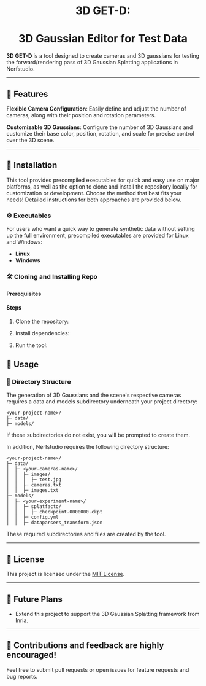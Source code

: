 <h1 align="center">3D GET-D:</h1>
<h1 align="center">3D Gaussian Editor for Test Data</h1>



**3D GET-D** is a tool designed to create cameras and 3D gaussians for testing the forward/rendering pass of 3D Gaussian Splatting applications in Nerfstudio.

---

## 🚀 Features

**Flexible Camera Configuration**: Easily define and adjust the number of cameras, along with their position and rotation parameters.

**Customizable 3D Gaussians**: Configure the number of 3D Gaussians and customize their base color, position, rotation, and scale for precise control over the 3D scene.

---

## 🔧 Installation

This tool provides precompiled executables for quick and easy use on major platforms, as well as the option to clone and install the repository locally for customization or development. Choose the method that best fits your needs! Detailed instructions for both approaches are provided below.

### ⚙️ Executables

For users who want a quick way to generate synthetic data without setting up the full environment, precompiled executables are provided for Linux and Windows:

- **Linux** 
- **Windows**

### 🛠️ Cloning and Installing Repo

#### Prerequisites

#### Steps

1. Clone the repository:

2. Install dependencies:

3. Run the tool:

## 📖 Usage

### 📂 Directory Structure

The generation of 3D Gaussians and the scene's respective cameras requires a data and models subdirectory underneath your project directory:

```
<your-project-name>/
├─ data/
├─ models/
```
If these subdirectories do not exist, you will be prompted to create them.

In addition, Nerfstudio requires the following directory structure:

```
<your-project-name>/
├─ data/
│  ├─ <your-cameras-name>/
│  │  ├─ images/
│  │  │  ├─ test.jpg
│  │  ├─ cameras.txt
│  │  ├─ images.txt
├─ models/
│  ├─ <your-experiment-name>/
│  │  ├─ splatfacto/
│  │  │  ├─ checkpoint-0000000.ckpt
│  │  ├─ config.yml
│  │  ├─ dataparsers_transform.json
```

These required subdirectories and files are created by the tool. 

---
## 📜 License
This project is licensed under the [MIT License](https://opensource.org/licenses/MIT).

---

## 🎯 Future Plans
- Extend this project to support the 3D Gaussian Splatting framework from Inria.

---

## 🌟 Contributions and feedback are highly encouraged!
Feel free to submit pull requests or open issues for feature requests and bug reports.